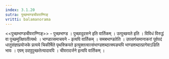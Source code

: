 ```yaml
---
index: 3.1.20
sutra: पुच्छभाण्डचीवराण्णिङ्
vritti: balamanorama
---
```


<<पुच्छभाण्डचीवराण्णिङ्>> - पुच्छभाण्ड । पुच्छादुदसने इति वार्तिकम् । उत्पुच्छयते इति । विविधं विरुद्धं वा पुच्छमुत्क्षिपतीत्यर्थः । भाण्डात्समाचयने - इत्यपि वार्तिकम् । समबभाण्डतेति । उपसर्गसमानाकरां पूर्वपदं धातुसंज्ञाप्रयोजके प्रत्यये चिकीर्षिते पृथक्क्रियते इत्युक्तत्वात्संभाण्डशब्दात्क्यङ्यपि भाण्डशब्दात्प्रागेवाऽडिति भावः । एवम् उदपुपुच्छतेत्यादावपि । चीवरादर्जने इत्यपि वार्तिकम् । 